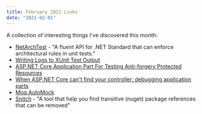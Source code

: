 ```yaml
---
title: February 2021 Links
date: "2021-02-01"
---
```


A collection of interesting things I've discovered this month:

- [NetArchTest](https://github.com/BenMorris/NetArchTest) - "A fluent API for .NET Standard that can enforce architectural rules in unit tests."
- [Writing Logs to XUnit Test Output](https://blog.martincostello.com/writing-logs-to-xunit-test-output/)
- [ASP.NET Core Application Part For Testing Anti-forgery Protected Resources](https://github.com/martincostello/antiforgery-testing-application-part/)
- [When ASP.NET Core can't find your controller: debugging application parts](https://andrewlock.net/when-asp-net-core-cant-find-your-controller-debugging-application-parts/)
- [Moq.AutoMock](https://github.com/moq/Moq.AutoMocker)
- [Snitch](https://github.com/spectresystems/snitch) - "A tool that help you find transitive (nuget) package references that can be removed"
